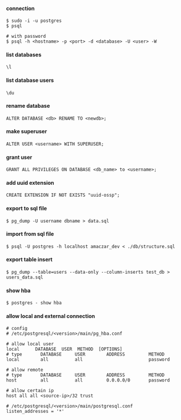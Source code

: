 #### connection

```
$ sudo -i -u postgres
$ psql

# with password
$ psql -h <hostname> -p <port> -d <database> -U <user> -W
```

#### list databases

```
\l
```

#### list database users

```
\du
```

#### rename database

```
ALTER DATABASE <db> RENAME TO <newdb>;
```

#### make superuser

```
ALTER USER <username> WITH SUPERUSER;
```

#### grant user

```
GRANT ALL PRIVILEGES ON DATABASE <db_name> to <username>;
```

#### add uuid extension

```
CREATE EXTENSION IF NOT EXISTS "uuid-ossp";
```

#### export to sql file

```
$ pg_dump -U username dbname > data.sql
```

#### import from sql file

```
$ psql -U postgres -h localhost amaczar_dev < ./db/structure.sql
```

#### export table insert

```
$ pg_dump --table=users --data-only --column-inserts test_db > users_data.sql
```

#### show hba

```
$ postgres - show hba
```

#### allow local and external connection

```
# config
# /etc/postgresql/<version>/main/pg_hba.conf

# allow local user
local      DATABASE  USER  METHOD  [OPTIONS]
# type       DATABASE     USER        ADDRESS         METHOD
local        all          all                         password

# allow remote
# type       DATABASE     USER        ADDRESS         METHOD
host         all          all         0.0.0.0/0       password

# allow certain ip
host all all <source-ip>/32 trust

# /etc/postgresql/<version>/main/postgresql.conf
listen_addresses = '*'
```
